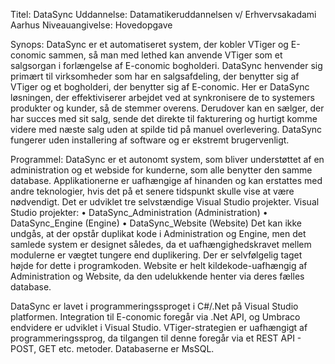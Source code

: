 Titel: 	DataSync
Uddannelse: 	Datamatikeruddannelsen v/ Erhvervsakadami Aarhus
Niveauangivelse:	Hovedopgave

Synops:
DataSync er et automatiseret system, der kobler VTiger og E-conomic sammen, så man med lethed kan anvende VTiger som et salgsorgan i forlængelse af E-conomic bogholderi. DataSync henvender sig primært til virksomheder som har en salgsafdeling, der benytter sig af VTiger og et bogholderi, der benytter sig af E-conomic. Her er DataSync løsningen, der effektiviserer arbejdet ved at synkronisere de to systemers produkter og kunder, så de stemmer overens. Derudover kan en sælger, der har succes med sit salg, sende det direkte til fakturering og hurtigt komme videre med næste salg uden at spilde tid på manuel overlevering. DataSync fungerer uden installering af software og er ekstremt brugervenligt.

Programmel:
DataSync er et autonomt system, som bliver understøttet af en administration og et webside for kunderne, som alle benytter den samme database. Applikationerne er uafhængige af hinanden og kan  erstattes med andre teknologier, hvis det på et senere tidspunkt skulle vise at være nødvendigt. Det er  udviklet tre selvstændige Visual Studio projekter. 
Visual Studio projekter:
•	DataSync_Administration	(Administration)
•	DataSync_Engine	(Engine)
•	DataSync_Website	(Website)
Det kan ikke undgås, at der opstår duplikat kode i Administration og Engine, men det samlede system er designet således, da et uafhængighedskravet mellem modulerne er vægtet tungere end duplikering. Der er selvfølgelig taget højde for dette i programkoden. Website er helt kildekode-uafhængig af Administration og Website, da den udelukkende henter via deres fælles database. 

DataSync er lavet i programmeringssproget i C#/.Net på Visual Studio platformen. Integration til E-conomic foregår via .Net API, og Umbraco endvidere er udviklet i Visual Studio. VTiger-strategien er uafhængigt af programmeringssprog, da tilgangen til denne foregår via et REST API - POST, GET etc. metoder. Databaserne er MsSQL.
